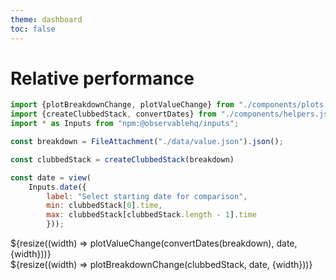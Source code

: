 ```yaml
---
theme: dashboard
toc: false
---
```


# Relative performance

```js
import {plotBreakdownChange, plotValueChange} from "./components/plots.js";
import {createClubbedStack, convertDates} from "./components/helpers.js";
import * as Inputs from "npm:@observablehq/inputs";
```

```js
const breakdown = FileAttachment("./data/value.json").json();
```

```js
const clubbedStack = createClubbedStack(breakdown)
```

```js
const date = view(
    Inputs.date({
        label: "Select starting date for comparison",
        min: clubbedStack[0].time,
        max: clubbedStack[clubbedStack.length - 1].time
        }));
```

<div class="grid grid-cols-1">
    <div class="card">${resize((width) => plotValueChange(convertDates(breakdown), date, {width}))} </div>
</div>

<div class="grid grid-cols-1">
    <div class="card">${resize((width) => plotBreakdownChange(clubbedStack, date, {width}))} </div>
</div>